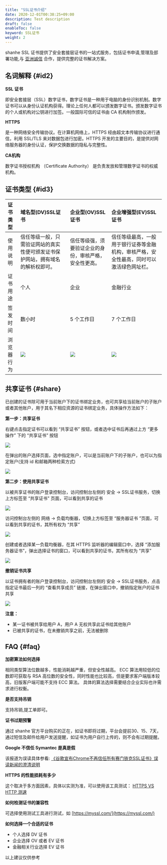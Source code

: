 ```yaml
---
title: "SSL证书介绍"
date: 2020-12-01T00:38:25+09:00
description: Test description
draft: false
enableToc: false
keyword: SSL证书
weight: 2
---
```




shanhe SSL 证书提供了安全套接层证书的一站式服务，包括证书申请,管理及部署功能,与 [亚洲诚信](https://www.trustasia.com/) 合作，提供完整的证书解决方案。

## 名词解释 {#id2}

**SSL 证书**

即安全套接层（SSL）数字证书，数字证书是一种用于电脑的身份识别机制。数字证书可以从身份认证机构获得。理论上任何人都可以颁发数字证书。颁发数字证书的个人或机构对公钥进行加签。一般国际可信的证书由 CA 机构制作颁发。

**HTTPS**

是一种网络安全传输协议。在计算机网络上，HTTPS 经由超文本传输协议进行通信，利用 SSL/TLS 来对数据包进行加密。HTTPS 开发的主要目的，是提供对网络服务器的身份认证，保护交换数据的隐私与完整性。

**CA机构**

数字证书授权机构 （Certificate Authority） 是负责发放和管理数字证书的权威机构。

## 证书类型 {#id3}


| 证书类型 | 域名型(DV)SSL证书 | 企业型(OV)SSL证书 | 企业增强型(EV)SSL证书 |
|:--- |:--- |:--- |:--- |
| 使用说明 | 信任等级一般，只需验证网站的真实性便可颁发证书保护网站，拥有域名的解析权即可。 | 信任等级强，须要验证企业的身份，审核严格，安全性更高。 | 信任等级最高，一般用于银行证券等金融机构，审核严格，安全性最高，同时可以激活绿色网址栏。 |
| 证书用途 | 个人 | 企业 | 金融行业 |
| 签发时间 | 数小时 | 5 个工作日 | 7 个工作日 |
| 浏览器行为 |  ![](../../_images/11.png) | ![](../../_images/11.png) | ![](../../_images/31.png)


## 共享证书 {#share}

已创建的证书除可用于当前账户下的证书绑定业务，也可共享给当前账户的子账户或者其他账户，用于其名下相应资源的证书绑定业务，具体操作方法如下：  


**第一步：共享证书**  

右键点击指定证书可以看到 “共享证书” 按钮，或者选中证书后再通过上方 “更多操作” 下的 “共享证书” 按钮  

![](../../_images/share_ssl_menu.png)

在弹出的账户选择页面，选中指定账户，可以是当前账户下的子账户，也可以为指定账户(支持 id 和邮箱两种检索方式)  

![](../../_images/share_ssl_select_user.png)


**第二步：使用共享证书**  

以被共享证书的账户登录控制台，访问控制台左侧的 安全 ->  SSL证书服务，切换上方标签至 “共享证书” 页面，可以看到共享的证书  

![](../../_images/share_ssl_list.png)

访问控制台左侧的 网络 -> 负载均衡器，切换上方标签至 “服务器证书 ”页面，可以看到共享的证书，其所有权为 “共享”   

![](../../_images/share_ssl_list_lb.png)

创建或者选择某一负载均衡器，在其 HTTPS 监听器的编辑窗口中，选择 “添加服务器证书”，弹出选择证书的窗口，可以看到共享的证书，其所有权为 “共享”  

![](../../_images/share_ssl_listener.png)


**撤销证书共享**  

以证书拥有者的账户登录控制台，访问控制台左侧的 安全 ->  SSL证书服务，点击指定证书最后一列的 “查看共享成员” 链接，在弹出窗口中，撤销指定账户的证书共享  

![](../../_images/share_ssl_cancel.png)


**注意：**  

* 某一证书被共享给用户 A，用户 A 无权共享此证书给其他账户  
* 已被共享的证书，在未撤销共享之前，无法被删除  

## FAQ {#faq}

**加密算法如何选择**

相同类型算法位数越多，性能消耗越严重，但安全性越高。 ECC 算法用较低的位数即可获取与 RSA 高位数的安全性，同时性能也比较高，但是要求客户端版本较高，旧版客户端可能不支持 ECC 算法。 具体的算法选择需要结合企业实际也许需求进行权衡。

**是否支持吊销**

支持吊销,提工单即可。

**证书过期预警**

通过 shanhe 官方平台购买的正在，如证书即将过期，平台会提前30、15、7天，通过短信及邮件给用户发送提醒，如证书为用户自行上传的，则不会有过期提醒。

**Google 不信任 Symantec 是真是假**

该报道为误读具体参看: [《谷歌宣布Chrome不再信任所有赛门铁克SSL证书》误读新闻的澄清说明](https://www.trustasia.com/to-clarify-news-of-symantec-certificate)

**HTTPS 的性能损耗有多少**

这个取决于多方面因素，具体以实测为准，可以使用该工具测试： [HTTPS VS HTTP 测速](https://www.httpvshttps.cn/)

**如何检测证书的兼容性**

可选择使用测试工具进行测试，如 [https://myssl.com/](https://myssl.com/)

**如何选择一个合适的证书**

*   个人选择 DV 证书
*   企业选择 OV 或者 EV 证书
*   金融相关行业选择 EV 证书

以上建议仅供参考
